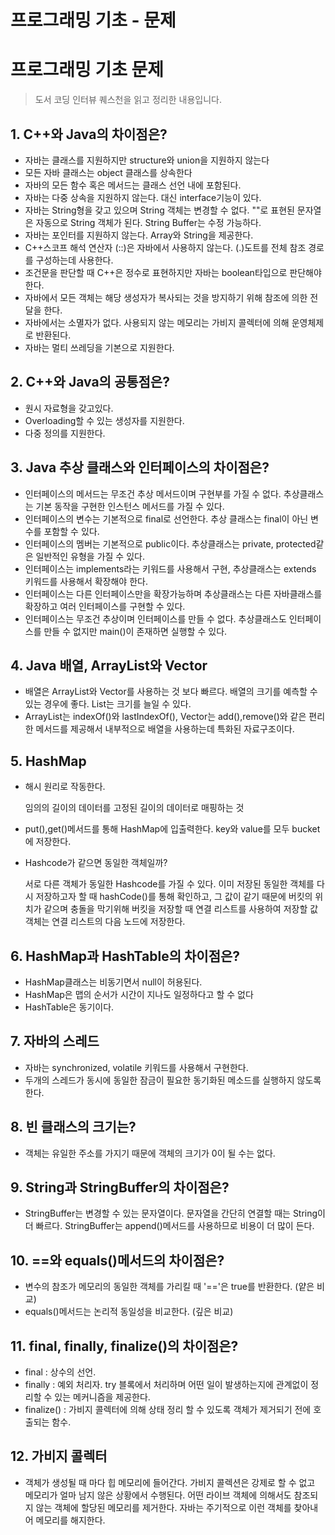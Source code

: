 # 프로그래밍 기초 - 문제

# 프로그래밍 기초 문제

> 도서 코딩 인터뷰 퀘스천을 읽고 정리한 내용입니다.

## 1. C++와 Java의 차이점은?

- 자바는 클래스를 지원하지만 structure와 union을 지원하지 않는다
- 모든 자바 클래스는 object 클래스를 상속한다
- 자바의 모든 함수 혹은 메서드는 클래스 선언 내에 포함된다.
- 자바는 다중 상속을 지원하지 않는다. 대신 interface기능이 있다.
- 자바는 String형을 갖고 있으며 String 객체는 변경할 수 없다. ""로 표현된 문자열은 자동으로 String 객체가 된다. String Buffer는 수정 가능하다.
- 자바는 포인터를 지원하지 않는다. Array와 String을 제공한다.
- C++스코프 해석 연산자 (::)은 자바에서 사용하지 않는다. (.)도트를 전체 참조 경로를 구성하는데 사용한다.
- 조건문을 판단할 때 C++은 정수로 표현하지만 자바는 boolean타입으로 판단해야 한다.
- 자바에서 모든 객체는 해당 생성자가 복사되는 것을 방지하기 위해 참조에 의한 전달을 한다.
- 자바에서는 소멸자가 없다. 사용되지 않는 메모리는 가비지 콜렉터에 의해 운영체제로 반환된다.
- 자바는 멀티 쓰레딩을 기본으로 지원한다.

## 2. C++와 Java의 공통점은?

- 원시 자료형을 갖고있다.
- Overloading할 수 있는 생성자를 지원한다.
- 다중 정의를 지원한다.

## 3.  Java 추상 클래스와 인터페이스의 차이점은?

- 인터페이스의 메서드는 무조건 추상 메서드이며 구현부를 가질 수 없다. 추상클래스는 기본 동작을 구현한 인스턴스 메서드를 가질 수 있다.
- 인터페이스의 변수는 기본적으로 final로 선언한다. 추상 클래스는 final이 아닌 변수를 포함할 수 있다.
- 인터페이스의 멤버는 기본적으로 public이다. 추상클래스는 private, protected같은 일반적인 유형을 가질 수 있다.
- 인터페이스는 implements라는 키워드를 사용해서 구현, 추상클래스는 extends 키워드를 사용해서 확장해야 한다.
- 인터페이스는 다른 인터페이스만을 확장가능하며 추상클래스는 다른 자바클래스를 확장하고 여러 인터페이스를 구현할 수 있다.
- 인터페이스는 무조건 추상이며 인터페이스를 만들 수 없다. 추상클래스도 인터페이스를 만들 수 없지만 main()이 존재하면 실행할 수 있다.

## 4. Java 배열, ArrayList와 Vector

- 배열은 ArrayList와 Vector를 사용하는 것 보다 빠르다. 배열의 크기를 예측할 수 있는 경우에 좋다. List는 크기를 늘일 수 있다.
- ArrayList는 indexOf()와 lastIndexOf(), Vector는 add(),remove()와 같은 편리한 메서드를 제공해서 내부적으로 배열을 사용하는데 특화된 자료구조이다.

## 5. HashMap

- 해시 원리로 작동한다.

  임의의 길이의 데이터를 고정된 길이의 데이터로 매핑하는 것

- put(),get()메서드를 통해 HashMap에 입출력한다. key와 value를 모두 bucket에 저장한다.
- Hashcode가 같으면 동일한 객체일까?

  서로 다른 객체가 동일한 Hashcode를 가질 수 있다. 이미 저장된 동일한 객체를 다시 저장하고자 할 때 hashCode()를 통해 확인하고, 그 값이 같기 때문에 버킷의 위치가 같으며 충돌을 막기위해 버킷을 저장할 때 연결 리스트를 사용하여 저장할 값 객체는 연결 리스트의 다음 노드에 저장한다.

## 6. HashMap과 HashTable의 차이점은?

- HashMap클래스는 비동기면서 null이 허용된다.
- HashMap은 맵의 순서가 시간이 지나도 일정하다고 할 수 없다
- HashTable은 동기이다.

## 7. 자바의 스레드

- 자바는 synchronized, volatile 키워드를 사용해서 구현한다.
- 두개의 스레드가 동시에 동일한 잠금이 필요한 동기화된 메소드를 실행하지 않도록 한다.

## 8. 빈 클래스의 크기는?

- 객체는 유일한 주소를 가지기 때문에 객체의 크기가 0이 될 수는 없다.

## 9. String과 StringBuffer의 차이점은?

- StringBuffer는 변경할 수 있는 문자열이다. 문자열을 간단히 연결할 때는 String이 더 빠르다. StringBuffer는 append()메서드를 사용하므로 비용이 더 많이 든다.

## 10. ==와 equals()메서드의 차이점은?

- 변수의 참조가 메모리의 동일한 객체를 가리킬 때 '=='은 true를 반환한다. (얕은 비교)
- equals()메서드는 논리적 동일성을 비교한다. (깊은 비교)

## 11. final, finally, finalize()의 차이점은?

- final : 상수의 선언.
- finally : 예외 처리자. try 블록에서 처리하며 어떤 일이 발생하는지에 관계없이 정리할 수 있는 메커니즘을 제공한다.
- finalize() : 가비지 콜렉터에 의해 상태 정리 할 수 있도록 객체가 제거되기 전에 호출되는 함수.

## 12. 가비지 콜렉터

- 객체가 생성될 때 마다 힙 메모리에 들어간다. 가비지 콜렉션은 강제로 할 수 없고 메모리가 얼마 남지 않은 상황에서 수행된다. 어떤 라이브 객체에 의해서도 참조되지 않는 객체에 할당된 메모리를 제거한다. 자바는 주기적으로 이런 객체를 찾아내어 메모리를 해지한다.